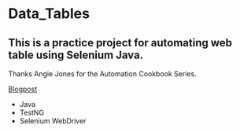 # Data_Tables

## This is a practice project for automating web table using Selenium Java.

Thanks Angie Jones for the Automation Cookbook Series.

[Blogpost](https://angiejones.tech/)

- Java
- TestNG
- Selenium WebDriver
